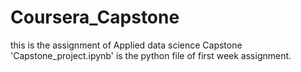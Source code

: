 # Coursera_Capstone
this is the assignment of Applied data science Capstone
'Capstone_project.ipynb' is the python file of first week assignment.
